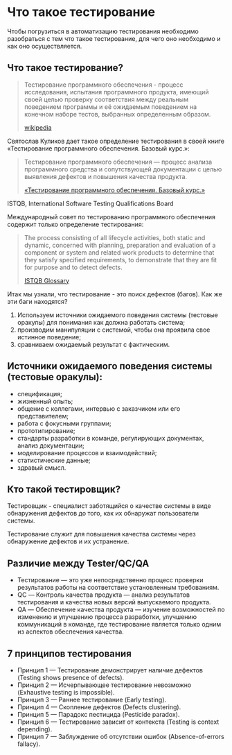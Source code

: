 # Что такое тестирование

Чтобы погрузиться в автоматизацию тестирования необходимо разобраться с тем что такое тестирование, для чего оно
необходимо и как оно осуществляется.

## Что такое тестирование?

> Тестирование программного обеспечения - процесс исследования, испытания программного продукта, имеющий своей целью
> проверку соответствия между реальным поведением программы и её ожидаемым поведением на конечном наборе тестов,
> выбранных определенным образом.
>
> [wikipedia](https://ru.wikipedia.org/wiki/Тестирование_программного_обеспечения)

Святослав Куликов дает такое определение тестирования в своей книге «Тестирование программного обеспечения. Базовый
курс.»:

> Тестирование программного обеспечения — процесс анализа программного средства и сопутствующей документации с целью
> выявления дефектов и повышения качества продукта.
>
> [«Тестирование программного обеспечения. Базовый курс.»](https://svyatoslav.biz/software_testing_book/)

ISTQB, International Software Testing Qualifications Board

Международный совет по тестированию программного обеспечения содержит только определение тестирования:

> The process consisting of all lifecycle activities, both static and dynamic, concerned with planning, preparation and
> evaluation of a component or system and related work products to determine that they satisfy specified requirements,
> to demonstrate that they are fit for purpose and to detect defects.
>
> [ISTQB Glossary](https://glossary.istqb.org/en_US/term/testing-4-2)

Итак мы узнали, что тестирование - это поиск дефектов (багов). Как же эти баги находятся?

1. Используем источники ожидаемого поведения системы (тестовые оракулы) для понимания как должна работать система;
2. производим манипуляции с системой, чтобы она проявила свое истинное поведение;
3. сравниваем ожидаемый результат с фактическим.

## Источники ожидаемого поведения системы (тестовые оракулы):

+ спецификация;
+ жизненный опыть;
+ общение с коллегами, интервью с заказчиком или его представителем;
+ работа с фокусными группами;
+ прототипирование;
+ стандарты разработки в команде, регулирующих документах, анализ документации;
+ моделирование процессов и взаимодействий;
+ статистические данные;
+ здравый смысл.

## Кто такой тестировщик?

Тестировщик - специалист заботящийся о качестве системы в виде обнаружения дефектов до того, как их обнаружат
пользователи системы.

Тестирование служит для повышения качества системы через обнаружение дефектов и их устранение.

## Различие между Tester/QC/QA

+ Тестирование — это уже непосредственно процесс проверки результатов работы на соответствие установленным требованиям.
+ QC — Контроль качества продукта — анализ результатов тестирования и качества новых версий выпускаемого продукта.
+ QA — Обеспечение качества продукта — изучение возможностей по изменению и улучшению процесса разработки, улучшению
  коммуникаций в команде, где тестирование является только одним из аспектов обеспечения качества.

## 7 принципов тестирования

+ Принцип 1 — Тестирование демонстрирует наличие дефектов (Testing shows presence of defects).
+ Принцип 2 — Исчерпывающее тестирование невозможно (Exhaustive testing is impossible).
+ Принцип 3 — Раннее тестирование (Early testing).
+ Принцип 4 — Скопление дефектов (Defects clustering).
+ Принцип 5 — Парадокс пестицида (Pesticide paradox).
+ Принцип 6 — Тестирование зависит от контекста (Testing is context depending).
+ Принцип 7 — Заблуждение об отсутствии ошибок (Absence-of-errors fallacy).
